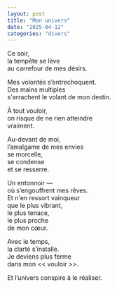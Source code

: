 ```yaml
---
layout: post
title: "Mon univers"
date: "2025-04-12"
categories: "divers"
---
```


Ce soir,  
la tempête se lève  
au carrefour de mes désirs.  

Mes volontés s’entrechoquent.  
Des mains multiples  
s'arrachent le volant de mon destin.  

À tout vouloir,  
on risque de ne rien atteindre  
vraiment.  

Au-devant de moi,  
l’amalgame de mes envies  
se morcelle,  
se condense  
et se resserre.  

Un entonnoir —  
où s’engouffrent mes rêves.  
Et n'en ressort vainqueur  
que le plus vibrant,  
le plus tenace,  
le plus proche  
de mon cœur.  

Avec le temps,  
la clarté s’installe.  
Je deviens plus ferme  
dans mon  << vouloir >>.  

Et l’univers conspire à le réaliser.  
